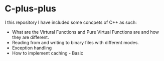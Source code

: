 # C-plus-plus

I this repository I have included some concpets of C++ as such:
- What are the Virtural Functions and Pure Virtual Functions are and how they are different. 
- Reading from and writing to binary files with different modes.
- Exception handling
- How to implement caching - Basic 
